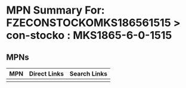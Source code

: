 



# MPN Summary For: FZECONSTOCKOMKS186561515 > con-stocko : MKS1865-6-0-1515

## MPNs
  

|MPN|Direct Links|Search Links|
| :--- | :--- | :--- |
||||
